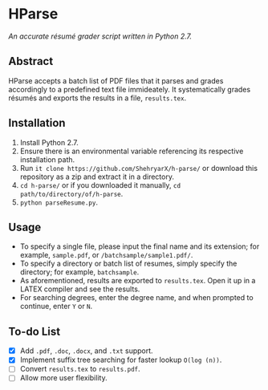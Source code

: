 # HParse
_An accurate résumé grader script written in Python 2.7._

## Abstract
HParse accepts a batch list of PDF files that it parses and grades accordingly to a predefined text file immideately. It systematically grades résumés and exports the results in a file, ```results.tex```.

## Installation
1. Install Python 2.7.
2. Ensure there is an environmental variable referencing its respective installation path.
3. Run ```it clone https://github.com/ShehryarX/h-parse/``` or download this repository as a zip and extract it in a directory.
4. ```cd h-parse/``` or if you downloaded it manually, ```cd path/to/directory/of/h-parse```.
5. ```python parseResume.py```.

## Usage
- To specify a single file, please input the final name and its extension; for example, ```sample.pdf```, or ```/batchsample/sample1.pdf/```.
- To specify a directory or batch list of resumes, simply specify the directory; for example, ```batchsample```.
- As aforementioned, results are exported to ```results.tex```. Open it up in a LATEX compiler and see the results.
- For searching degrees, enter the degree name, and when prompted to continue, enter ```Y``` or ```N```.

## To-do List
- [x] Add ```.pdf```, ```.doc```, ```.docx```, and ```.txt``` support.
- [x] Implement suffix tree searching for faster lookup ```O(log (n))```.
- [ ] Convert ```results.tex``` to ```results.pdf```.
- [ ] Allow more user flexibility.
